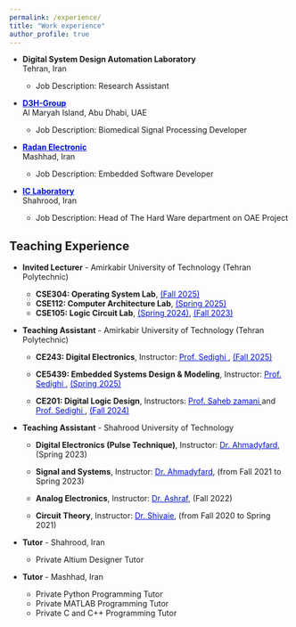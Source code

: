 ```yaml
---
permalink: /experience/
title: "Work experience"
author_profile: true
---
```


* **Digital System Design Automation Laboratory** <br>Tehran, Iran
  * Job Description: Research Assistant

* **<a href="https://d3h-group.com/" style="color: #0011DB"> D3H-Group</a>** <br> Al Maryah Island, Abu Dhabi, UAE
  * Job Description: Biomedical Signal Processing Developer

* **<a href="https://www.linkedin.com/company/radan-electronics/" style="color: #0011DB"> Radan Electronic</a>** <br>Mashhad, Iran
  * Job Description: Embedded Software Developer

* **<a href="https://www.researchgate.net/lab/Integrated-Circuits-Design-Lab-Mohammad-Reza-Ashraf" style="color: #0011DB"> IC Laboratory</a>** <br>Shahrood, Iran
  * Job Description: Head of The Hard Ware department on OAE Project
 


## Teaching Experience
* **Invited Lecturer** - Amirkabir University of Technology (Tehran Polytechnic) <br>
  * **CSE304: Operating System Lab**, <a href="https://github.com/aut-ce/CE304-OS-Lab" style="color: #0011DB">(Fall 2025)</a>
  * **CSE112: Computer Architecture Lab**, <a href="https://github.com/aut-ce/CE208-CA-Lab" style="color: #0011DB; text-decoration: underline;">(Spring 2025)</a>
  * **CSE105: Logic Circuit Lab**, <a href="https://github.com/AUT-LCLab/Spring-2024/tree/main" style="color: #0011DB; text-decoration: underline;">(Spring 2024)</a>, <a href="https://github.com/AUT-LCLab/Fall-2023" style="color: #0011DB; text-decoration: underline;">(Fall 2023)</a>

* **Teaching Assistant** - Amirkabir University of Technology (Tehran Polytechnic) <br>
  * **CE243: Digital Electronics**, Instructor: <a href="https://scholar.google.com/citations?user=2RN0Y2YAAAAJ&hl=en" style="color: #0011DB; text-decoration: underline;"> Prof. Sedighi </a>, <a href="https://ce243-aut.github.io/" style="color: #0011DB; text-decoration: underline;"> (Fall 2025) </a>

  * **CE5439: Embedded Systems Design & Modeling**, Instructor: <a href="https://scholar.google.com/citations?user=2RN0Y2YAAAAJ&hl=en" style="color: #0011DB; text-decoration: underline;"> Prof. Sedighi </a>, <a href="https://ce5439-aut.github.io/webpage" style="color: #0011DB; text-decoration: underline;"> (Spring 2025) </a>

  * **CE201: Digital Logic Design**, Instructors: <a href="https://scholar.google.com/citations?user=qMmvqUwAAAAJ&hl=en" style="color: #0011DB; text-decoration: underline;"> Prof. Saheb zamani </a> and <a href="https://scholar.google.com/citations?user=2RN0Y2YAAAAJ&hl=en" style="color: #0011DB; text-decoration: underline;"> Prof. Sedighi </a>, <a href="https://ce201-aut.github.io/" style="color: #0011DB; text-decoration: underline;"> (Fall 2024) </a>


* **Teaching Assistant** - Shahrood University of Technology <br>
  * **Digital Electronics (Pulse Technique)**, Instructor: <a href="https://scholar.google.com/citations?user=o7-0hSEAAAAJ&hl=en" style="color: #0011DB; text-decoration: underline;"> Dr. Ahmadyfard</a>, (Spring 2023)

  * **Signal and Systems**, Instructor: <a href="https://scholar.google.com/citations?user=o7-0hSEAAAAJ&hl=en" style="color: #0011DB; text-decoration: underline;"> Dr. Ahmadyfard</a>, (from Fall 2021 to Spring 2023)
  
  * **Analog Electronics**, Instructor: <a href="https://scholar.google.com/citations?user=JxMfuz0AAAAJ&hl=en" style="color: #0011DB; text-decoration: underline;"> Dr. Ashraf</a>, (Fall 2022)
  
  * **Circuit Theory**, Instructor: <a href="https://shahroodut.ac.ir/en/as/?id=S865" style="color: #0011DB; text-decoration: underline;"> Dr. Shivaie</a>, (from Fall 2020 to Spring 2021)

* **Tutor** - Shahrood, Iran <br>
  * Private Altium Designer Tutor

* **Tutor** - Mashhad, Iran <br>
  * Private Python Programming Tutor
  * Private MATLAB Programming Tutor
  * Private C and C++ Programming Tutor
